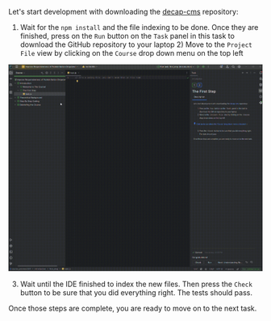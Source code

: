 Let's start development with downloading the [decap-cms](https://github.com/decaporg/decap-cms) repository:

1) Wait for the `npm install` and the file indexing to be done. Once they are finished, press on the `Run` button on the `Task`
panel in this task to download the GitHub repository to your laptop
   2) Move to the `Project File` view by clicking on the
      `Course` drop down menu on the top left

<div class="hint" title="Click me to see where the `Course` drop down menu is located">

![Video showcasing where the project view can be found](../../GetProjectView.gif)
</div>

3) Wait until the IDE finished to index the new files. Then press the `Check` button to be sure that you did everything right. 
The tests should pass.

Once those steps are complete, you are ready to move on to the next task.